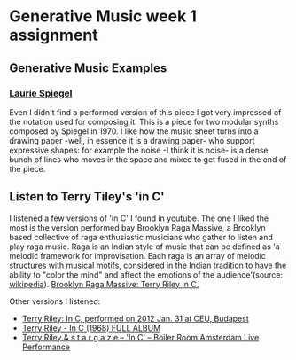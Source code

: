 # Generative Music week 1 assignment

## Generative Music Examples
### [Laurie Spiegel](http://www.electronicbeats.net/the-feed/laurie-spiegel-score/)
Even I didn't find a performed version of this piece I got very impressed of the notation used for composing it. This is a piece for two modular synths composed by Spiegel in 1970. I like how the music sheet turns into a drawing paper -well, in essence it is a drawing paper- who support expressive shapes: for example the noise -I think it is noise- is a dense bunch of lines who moves in the space and mixed to get fused in the end of the piece.

## Listen to Terry Tiley's 'in C'
I listened a few versions of 'in C' I found in youtube. The one I liked the most is the version performed bay Brooklyn Raga Massive, a Brooklyn based collective of raga enthusiastic musicians who gather to listen and play raga music. Raga is an Indian style of music that can be defined as 'a melodic framework for improvisation. Each raga is an array of melodic structures with musical motifs, considered in the Indian tradition to have the ability to "color the mind" and affect the emotions of the audience'(source: [wikipedia](https://en.wikipedia.org/wiki/Raga)). [Brooklyn Raga Massive: Terry Riley In C.](https://www.youtube.com/watch?v=FX1vzJQMxzk)

Other versions I listened:

* [Terry Riley: In C, performed on 2012 Jan. 31 at CEU, Budapest](https://www.youtube.com/watch?v=yNi0bukYRnA)
* [Terry Riley - In C (1968) FULL ALBUM](https://www.youtube.com/watch?v=tbTn79x-mrI)
* [Terry Riley & s t a r g a z e – 'In C' – Boiler Room Amsterdam Live Performance](https://www.youtube.com/watch?v=lJPJywWfyGo)
